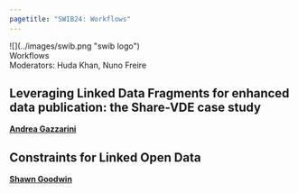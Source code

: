 ```yaml
---
pagetitle: "SWIB24: Workflows"
---
```



<div id="top">
<div class="column left">![](../images/swib.png "swib logo")</div>
<div class="column middle">Workflows</div>
<div id="countdown" class="column right"></div>
</div>

<div id="prog">
<div>Moderators: Huda Khan, Nuno Freire</div>

    



## Leveraging Linked Data Fragments for enhanced data publication: the Share-VDE case study

<b><u>Andrea Gazzarini</u></b>



## Constraints for Linked Open Data

<b><u>Shawn Goodwin</u></b>



</div>


